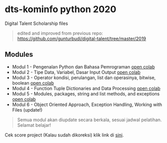 # dts-kominfo python 2020
Digital Talent Scholarship files
> edited and improved from previous repo: https://github.com/gunturbudi/digital-talent/tree/master/2019

## Modules
* Modul 1 - Pengenalan Python dan Bahasa Pemrograman [open colab](https://colab.research.google.com/github/sykrn/py-dts/blob/master/Modul%201%20-%20Pengenalan%20Python%20dan%20Bahasa%20Pemrograman.ipynb)
* Modul 2 - Tipe Data, Variabel, Dasar Input Output [open colab](https://colab.research.google.com/github/sykrn/py-dts/blob/master/Modul%202%20-%20Tipe%20Data%2C%20Variabel%2C%20Dasar%20Input%20Output%2C%20Operasi.ipynb)
* Modul 3 - Operator kondisi, perulangan, list dan operasinya, bitwise, boolean [open colab](https://colab.research.google.com/github/sykrn/py-dts/blob/master/Modul%203%20-%20Operator%20kondisi%2C%20perulangan%2C%20list%20dan%20operasinya%2C%20bitwise%2C%20boolean.ipynb)
* Modul 4 - Function Tuple Dictionaries and Data Processing [open colab](https://colab.research.google.com/github/sykrn/py-dts/blob/master/Modul%204%20-%20Function%20Tuple%20Dictionaries%20and%20Data%20Processing.ipynb)
* Modul 5 - Modules, packages, string and list methods, and exceptions [open colab](https://colab.research.google.com/github/sykrn/py-dts/blob/master/Modul%205%20-%20Modules,%20packages,%20string%20and%20list%20methods,%20and%20exceptions.ipynb)
* Modul 6 - Object Oriented Approach, Exception Handling, Working with Files (update!)

> Semua modul akan diupdate secara berkala, sesuai jadwal pelatihan. Selamat belajar!

Cek score project (Kalau sudah dikoreksi) klik link di [sini](https://sykrn.github.io/pydts/).

